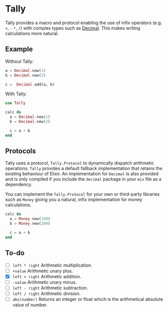 # Tally

Tally provides a macro and protocol enabling the use of infix operators (e.g. `+`, `-` `*`, `/`)
with complex types such as [Decimal](https://hexdocs.pm/decimal/). This makes writing calculations
more natural.

## Example

Without Tally:

```elixir
a = Decimal.new(1)
b = Decimal.new(2)

c =  Decimal.add(a, b)
```

With Tally:

```elixir
use Tally

calc do
  a = Decimal.new(1)
  b = Decimal.new(2)

  c = a + b
end
```

## Protocols

Tally uses a protocol, `Tally.Protocol` to dynamically dispatch arithmetic operations. `Tally`
provides a default fallback implementation that retains the existing behaviour of Elixir. An
implementation for `Decimal` is also provided and is only compiled if you include the `decimal`
package in your `mix` file as a dependency.

You can implement the `Tally.Protocol` for your own or third-party libraries such as `Money`
giving you a natural, infix implementation for money calculations.

```elixir
calc do
  a = Money.new(100)
  b = Money.new(200)

  c = a + b
end
```

## To-do

- [ ] `left * right` Arithmetic multiplication.
- [ ] `+value` Arithmetic unary plus.
- [x] `left + right` Arithmetic addition.
- [ ] `-value` Arithmetic unary minus.
- [ ] `left - right` Arithmetic subtraction.
- [ ] `left / right` Arithmetic division.
- [ ] `abs(number)` Returns an integer or float which is the arithmetical absolute value of number.
